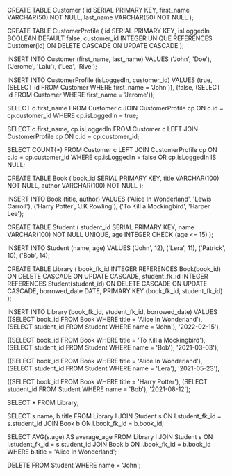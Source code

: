 <!-- Daily Challenge: Tables Relationships

Table relationships
Different type of JOINS


Instructions
You are going to practice tables relationships

Part I

Create 2 tables : Customer and Customer profile. They have a One to One relationship. -->

CREATE TABLE Customer (
    id SERIAL PRIMARY KEY,
    first_name VARCHAR(50) NOT NULL,
    last_name VARCHAR(50) NOT NULL
);

CREATE TABLE CustomerProfile (
    id SERIAL PRIMARY KEY,
    isLoggedIn BOOLEAN DEFAULT false,
    customer_id INTEGER UNIQUE REFERENCES Customer(id) ON DELETE CASCADE ON UPDATE CASCADE
);


<!-- A customer can have only one profile, and a profile belongs to only one customer
The Customer table should have the columns : id, first_name, last_name NOT NULL
The Customer profile table should have the columns : id, isLoggedIn DEFAULT false (a Boolean), customer_id (a reference to the Customer table)

Insert those customers

John, Doe
Jerome, Lalu
Lea, Rive -->

INSERT INTO Customer (first_name, last_name) VALUES
('John', 'Doe'),
('Jerome', 'Lalu'),
('Lea', 'Rive');

<!-- Insert those customer profiles, use subqueries

John is loggedIn
Jerome is not logged in

Use the relevant types of Joins to display:

The first_name of the LoggedIn customers
All the customers first_name and isLoggedIn columns - even the customers those who don’t have a profile.
The number of customers that are not LoggedIn -->

INSERT INTO CustomerProfile (isLoggedIn, customer_id) VALUES
(true, (SELECT id FROM Customer WHERE first_name = 'John')),
(false, (SELECT id FROM Customer WHERE first_name = 'Jerome'));

SELECT c.first_name
FROM Customer c
JOIN CustomerProfile cp ON c.id = cp.customer_id
WHERE cp.isLoggedIn = true;

SELECT c.first_name, cp.isLoggedIn
FROM Customer c
LEFT JOIN CustomerProfile cp ON c.id = cp.customer_id;

SELECT COUNT(*)
FROM Customer c
LEFT JOIN CustomerProfile cp ON c.id = cp.customer_id
WHERE cp.isLoggedIn = false OR cp.isLoggedIn IS NULL;


<!-- Part II:

Create a table named Book, with the columns : book_id SERIAL PRIMARY KEY, title NOT NULL, author NOT NULL -->

CREATE TABLE Book (
    book_id SERIAL PRIMARY KEY,
    title VARCHAR(100) NOT NULL,
    author VARCHAR(100) NOT NULL
);


<!-- Insert those books :
Alice In Wonderland, Lewis Carroll
Harry Potter, J.K Rowling
To kill a mockingbird, Harper Lee -->

INSERT INTO Book (title, author) VALUES
('Alice In Wonderland', 'Lewis Carroll'),
('Harry Potter', 'J.K Rowling'),
('To Kill a Mockingbird', 'Harper Lee');


<!-- Create a table named Student, with the columns : student_id SERIAL PRIMARY KEY, name NOT NULL UNIQUE, age. Make sure that the age is never bigger than 15 (Find an SQL method); -->

CREATE TABLE Student (
    student_id SERIAL PRIMARY KEY,
    name VARCHAR(100) NOT NULL UNIQUE,
    age INTEGER CHECK (age <= 15)
);


<!-- Insert those students:
John, 12
Lera, 11
Patrick, 10
Bob, 14 -->

INSERT INTO Student (name, age) VALUES
('John', 12),
('Lera', 11),
('Patrick', 10),
('Bob', 14);

<!-- Create a table named Library, with the columns :
book_fk_id ON DELETE CASCADE ON UPDATE CASCADE
student_id ON DELETE CASCADE ON UPDATE CASCADE
borrowed_date
This table, is a junction table for a Many to Many relationship with the Book and Student tables : A student can borrow many books, and a book can be borrowed by many children
book_fk_id is a Foreign Key representing the column book_id from the Book table
student_fk_id is a Foreign Key representing the column student_id from the Student table
The pair of Foreign Keys is the Primary Key of the Junction Table -->

CREATE TABLE Library (
    book_fk_id INTEGER REFERENCES Book(book_id) ON DELETE CASCADE ON UPDATE CASCADE,
    student_fk_id INTEGER REFERENCES Student(student_id) ON DELETE CASCADE ON UPDATE CASCADE,
    borrowed_date DATE,
    PRIMARY KEY (book_fk_id, student_fk_id)
);


<!-- Add 4 records in the junction table, use subqueries.
the student named John, borrowed the book Alice In Wonderland on the 15/02/2022
the student named Bob, borrowed the book To kill a mockingbird on the 03/03/2021
the student named Lera, borrowed the book Alice In Wonderland on the 23/05/2021
the student named Bob, borrowed the book Harry Potter the on 12/08/2021 -->

INSERT INTO Library (book_fk_id, student_fk_id, borrowed_date) VALUES
((SELECT book_id FROM Book WHERE title = 'Alice In Wonderland'), 
 (SELECT student_id FROM Student WHERE name = 'John'), '2022-02-15'),

((SELECT book_id FROM Book WHERE title = 'To Kill a Mockingbird'), 
 (SELECT student_id FROM Student WHERE name = 'Bob'), '2021-03-03'),

((SELECT book_id FROM Book WHERE title = 'Alice In Wonderland'), 
 (SELECT student_id FROM Student WHERE name = 'Lera'), '2021-05-23'),

((SELECT book_id FROM Book WHERE title = 'Harry Potter'), 
 (SELECT student_id FROM Student WHERE name = 'Bob'), '2021-08-12');


<!-- Display the data
Select all the columns from the junction table
Select the name of the student and the title of the borrowed books
Select the average age of the children, that borrowed the book Alice in Wonderland
Delete a student from the Student table, what happened in the junction table ? -->

SELECT * FROM Library;

SELECT s.name, b.title
FROM Library l
JOIN Student s ON l.student_fk_id = s.student_id
JOIN Book b ON l.book_fk_id = b.book_id;

SELECT AVG(s.age) AS average_age
FROM Library l
JOIN Student s ON l.student_fk_id = s.student_id
JOIN Book b ON l.book_fk_id = b.book_id
WHERE b.title = 'Alice In Wonderland';

DELETE FROM Student WHERE name = 'John';

